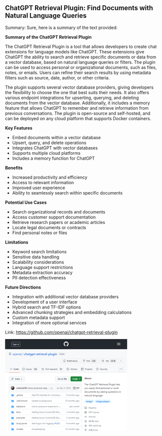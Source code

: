 ## ChatGPT Retrieval Plugin: Find Documents with Natural Language Queries
Summary: Sure, here is a summary of the text provided:

**Summary of the ChatGPT Retrieval Plugin**

The ChatGPT Retrieval Plugin is a tool that allows developers to create chat extensions for language models like ChatGPT. These extensions give ChatGPT the ability to search and retrieve specific documents or data from a vector database, based on natural language queries or filters. The plugin can be used to access personal or organizational documents, such as files, notes, or emails. Users can refine their search results by using metadata filters such as source, date, author, or other criteria. 

The plugin supports several vector database providers, giving developers the flexibility to choose the one that best suits their needs. It also offers various endpoint integrations for upserting, querying, and deleting documents from the vector database. Additionally, it includes a memory feature that allows ChatGPT to remember and retrieve information from previous conversations. The plugin is open-source and self-hosted, and can be deployed on any cloud platform that supports Docker containers.

**Key Features**

* Embed documents within a vector database
* Upsert, query, and delete operations
* Integrates ChatGPT with vector databases
* Supports multiple cloud platforms
* Includes a memory function for ChatGPT

**Benefits**

* Increased productivity and efficiency
* Access to relevant information
* Improved user experience
* Ability to seamlessly search within specific documents

**Potential Use Cases**

* Search organizational records and documents
* Access customer support documentation
* Retrieve research papers or academic articles
* Locate legal documents or contracts
* Find personal notes or files

**Limitations**

* Keyword search limitations
* Sensitive data handling
* Scalability considerations
* Language support restrictions
* Metadata extraction accuracy
* PII detection effectiveness

**Future Directions**

* Integration with additional vector database providers
* Development of a user interface
* Hybrid search and TF-IDF options
* Advanced chunking strategies and embedding calculations
* Custom metadata support
* Integration of more optional services

Link: https://github.com/openai/chatgpt-retrieval-plugin

<img src="/img/d19d9c1a-e582-4378-b6f9-6ab8cb4a4e97.png" width="400" />
<br/><br/>
